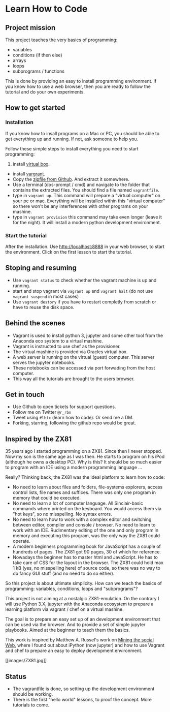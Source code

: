 Learn How to Code
=================

## Project mission
This project teaches the very basics of programming:
+ variables
+ conditions (if then else)
+ arrays
+ loops
+ subprograms / functions

This is done by providing an easy to install programming environment. If you know how to use a web browser, then you are ready to follow the tutorial and do your own experiments.


## How to get started
### Installation
If you know how to insall programs on a Mac or PC, you should be able to get everything up and running. If not, ask someone to help you.

Follow these simple steps to install everything you need to start programming:
1. install [virtual box](https://www.virtualbox.org/wiki/Downloads).
* install [vargrant](https://www.vagrantup.com/downloads.html).
* Copy the [zipfile from Github](https://github.com/ptwobrussell/Mining-the-Social-Web-2nd-Edition/). And extract it somewhere.
* Use a terminal (dos-prompt / cmd) and navigate to the folder that contains the extracted files. You should find a file named `vagrantfile`.
* type in `vagrant up`. This command will prepare a "virtual computer" on your pc or mac. Everything will be installed within this "virtual computer" so there won't be any interferences with other programs on your mashine.
* type in `vagrant provision` this command may take even longer (leave it for the night). It will install a modern python development environment.

### Start the tutorial
After the installation. Use [http://localhost:8888](http://localhost:8888) in your web browser, to start the environment. Click on the first lesson to start the tutorial.

## Stoping and resuming
* Use `vagrant status` to check whether the vagrant machine is up and running.
* start and stop vagrant via `vagrant up` and `vagrant halt` (do not use `vagrant suspend` in most cases)
* Use `vagrant destory` if you have to restart completly from scratch or have to reuse the disk space.

## Behind the scenes
* Vagrant is used to install python 3, jupyter and some other tool from the Anaconda eco system to a virtual mashine.
* Vagrant is instructed to use chef as the provisioner.
* The virtual mashine is provided via Oracles virtual box.
* A web server is running on the virtual (guest) computer. This server serves the jupyter notebooks.
* These notebooks can be accessed via port forwading from the host computer.
* This way all the tutorials are brought to the users browser.

## Get in touch
* Use Github to open tickets for support questions.
* Follow me on Twitter `@r_rbn`
* Tweet using `#lhtc` (learn how to code). Or send me a DM.
* Forking, starring, following the github repo would be great.

## Inspired by the ZX81
35 years ago I started programming on a ZX81. Since then I never stopped. Now my son is the same age as I was then. He starts to program  on his iPod (although he owns a desktop PC). Why is this? It should be so much easier to program with an IDE using a modern programming language ...

Really? Thinking back, the ZX81 was the ideal platform to learn how to code:

+ No need to learn about files and folders, file-systems explorers, access control lists, file names and suffices. There was only one program in memory that could be executed.
+ No need to learn a lot of computer language. All Sinclair-basic commands where printed on the keyboard. You would access them via "hot keys", so no misspelling. No syntax errors.
+ No need to learn how to work with a complex editor and switching between editor, compiler and console / browser. No need to learn to work with an IDE. Rudimentary editing of the one and only program in memory and executing this program, was the only way the ZX81 could operate.
+ A modern beginners programming book for JavaScript has a couple of hundreds of pages. The ZX81 got 90 pages, 30 of which for reference.
+ Nowadays the beginner has to master html and JavaScript. He has to take care of CSS for the layout in the browser. The ZX81 could hold max 1 kB (yes, no misspelling here) of source code, so there was no way to do fancy GUI stuff (and no need to do so either).

So this project is about ultimate simplicity. How can we teach the basics of programming: variables, conditions, loops and "subprograms"?

This project is not aiming at a nostalgic ZX81-emulation. On the contrary I will use Python 3.X, jupyter with the Anaconda ecosystem to prepare a learning platform via vagrant / chef on a virtual mashine.

The goal is to prepare an easy set up of an development environment that can be used via the browser. And to provide a set of simple jupyter playbooks. Aimed at the beginner to teach them the basics.

This work is inspired by Matthew A. Russel's work on [Mining the social Web](https://miningthesocialweb.com), where I found out about iPython (now jupyter) and how to use Vagrant and chef to prepare an easy to deploy development environment.

[[images/ZX81.jpg]]

## Status
* The vagrantfile is done, so setting up the development environment should be working.
* There is the first "hello world" lessons, to proof the concept. More tutorials to come.
